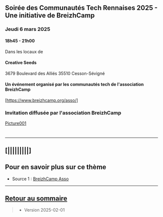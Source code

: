 ## Soirée des Communautés Tech Rennaises 2025 - Une initiative de BreizhCamp 



### Jeudi 6 mars 2025 

#### 18h45 - 21h00

Dans les locaux de 
#### Creative Seeds 
3679 Boulevard des Alliés 
35510 Cesson-Sévigné


#### Un événement organisé par les communautés tech de l'association BreizhCamp 
[https://www.breizhcamp.org/asso/]

### Invitation diffusée par l'association BreizhCamp
[Picture001](../illustrim/PDFfiles/soiree_DC_2025-03-06-light.png)

#  


---

## [|||||||||] 
>
## Pour en savoir plus sur ce thème

- Source 1 : [BreizhCamp Asso](https://www.breizhcamp.org/asso/)

---

## [Retour au sommaire](https://dcn-prof.github.io/breizhdataclub/)
  
>

>  *  Version 2025-02-01

